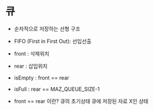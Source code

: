 <h1>큐</h1> 

- 순차적으로 저장하는 선형 구조
- FIFO (First in First Out): 선입선출
- front : 삭제위치
- rear : 삽입위치

- isEmpty : front == rear
- isFull : rear == MAZ_QUEUE_SIZE-1

* front == rear 이란?
    큐의 초기상태
    큐에 저장된 자료 X인 상태
